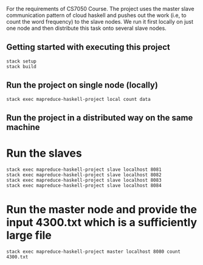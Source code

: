 For the requirements of CS7050 Course. The project uses the master slave communication pattern of cloud haskell and pushes out the work (i.e, to count the word frequency) to the slave nodes. We run it first locally on just one node and then distribute this task onto several slave nodes.

## Getting started with executing this project
```
stack setup
stack build
```

## Run the project on single node (locally)
```
stack exec mapreduce-haskell-project local count data
```
## Run the project in a distributed way on the same machine
# Run the slaves 
```
stack exec mapreduce-haskell-project slave localhost 8081 
stack exec mapreduce-haskell-project slave localhost 8082
stack exec mapreduce-haskell-project slave localhost 8083
stack exec mapreduce-haskell-project slave localhost 8084

```
# Run the master node and provide the input 4300.txt which is a sufficiently large file
```
stack exec mapreduce-haskell-project master localhost 8080 count 4300.txt
```
